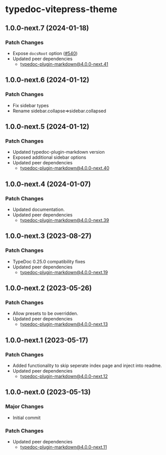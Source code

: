 # typedoc-vitepress-theme

## 1.0.0-next.7 (2024-01-18)

### Patch Changes

- Expose `docsRoot` option ([#540](https://github.com/tgreyuk/typedoc-plugin-markdown/issues/540))
- Updated peer dependencies
  - typedoc-plugin-markdown@4.0.0-next.41

## 1.0.0-next.6 (2024-01-12)

### Patch Changes

- Fix sidebar types
- Rename sidebar.collapse=>sidebar.collapsed

## 1.0.0-next.5 (2024-01-12)

### Patch Changes

- Updated typedoc-plugin-markdown version
- Exposed additional sidebar options
- Updated peer dependencies
  - typedoc-plugin-markdown@4.0.0-next.40

## 1.0.0-next.4 (2024-01-07)

### Patch Changes

- Updated documentation.
- Updated peer dependencies
  - typedoc-plugin-markdown@4.0.0-next.39

## 1.0.0-next.3 (2023-08-27)

### Patch Changes

- TypeDoc 0.25.0 compatibility fixes
- Updated peer dependencies
  - typedoc-plugin-markdown@4.0.0-next.19

## 1.0.0-next.2 (2023-05-26)

### Patch Changes

- Allow presets to be overridden.
- Updated peer dependencies
  - typedoc-plugin-markdown@4.0.0-next.13

## 1.0.0-next.1 (2023-05-17)

### Patch Changes

- Added functionality to skip seperate index page and inject into readme.
- Updated peer dependencies
  - typedoc-plugin-markdown@4.0.0-next.12

## 1.0.0-next.0 (2023-05-13)

### Major Changes

- Initial commit

### Patch Changes

- Updated peer dependencies
  - typedoc-plugin-markdown@4.0.0-next.11
